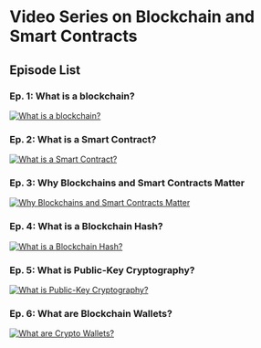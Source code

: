 # Video Series on Blockchain and Smart Contracts

## Episode List

### Ep. 1: What is a blockchain?

[![What is a blockchain?](https://img.youtube.com/vi/4ff9esY_4aU/0.jpg)](https://www.youtube.com/watch?v=4ff9esY_4aU)

### Ep. 2: What is a Smart Contract?

[![What is a Smart Contract?](https://img.youtube.com/vi/Un7-hW6GAec/0.jpg)](https://www.youtube.com/watch?v=Un7-hW6GAec)

### Ep. 3: Why Blockchains and Smart Contracts Matter

[![Why Blockchains and Smart Contracts Matter](https://img.youtube.com/vi/R2j-uNxpnOY/0.jpg)](https://www.youtube.com/watch?v=R2j-uNxpnOY)

### Ep. 4: What is a Blockchain Hash?

[![What is a Blockchain Hash?](https://img.youtube.com/vi/LRiA2OWGwtw/0.jpg)](https://www.youtube.com/watch?v=LRiA2OWGwtw)

### Ep. 5: What is Public-Key Cryptography?

[![What is Public-Key Cryptography?](https://img.youtube.com/vi/R0OFsayV5ZU/0.jpg)](https://www.youtube.com/watch?v=R0OFsayV5ZU)

### Ep. 6: What are Blockchain Wallets?

[![What are Crypto Wallets?](https://img.youtube.com/vi/u6yzP4wF0so/0.jpg)](https://www.youtube.com/watch?v=u6yzP4wF0so)

